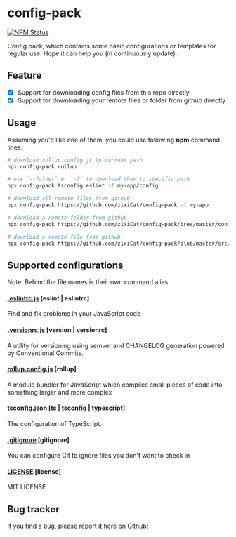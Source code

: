 # config-pack
[![NPM Status](https://img.shields.io/npm/v/config-pack.svg)](https://www.npmjs.com/package/config-pack)

Config pack, which contains some basic configurations or templates for regular use. Hope it can help you (in continuously update).

## Feature
- [x] Support for downloading config files from this repo directly
- [x] Support for downloading your remote files or folder from github directly

## Usage

Assuming you'd like one of them, you could use following **npm** command lines.

```sh
# download rollup.config.js to current path
npx config-pack rollup

# use `--folder` or `-f` to download them to specific path
npx config-pack tsconfig eslint -f my-app/config

# download all remote files from github
npx config-pack https://github.com/zixiCat/config-pack -f my-app

# download a remote folder from github
npx config-pack https://github.com/zixiCat/config-pack/tree/master/config -f my-app

# download a remote file from github
npx config-pack https://github.com/zixiCat/config-pack/blob/master/src/index.ts -f my-app/src
```

## Supported configurations

Note: Behind the file names is their own command alias
#### [.eslintrc.js](https://eslint.org/docs/user-guide/configuring) [eslint | eslintrc]

Find and fix problems in your JavaScript code
#### [.versionrc.js](https://github.com/conventional-changelog/standard-version) [version | versionrc]

A utility for versioning using semver and CHANGELOG generation powered by Conventional Commits.
#### [rollup.config.js](https://www.rollupjs.org/guide/en/#configuration-files) [rollup]

A module bundler for JavaScript which compiles small pieces of code into something larger and more complex
#### [tsconfig.json](https://www.typescriptlang.org/docs/handbook/compiler-options.html) [ts | tsconfig | typescript]

The configuration of TypeScript.

#### [.gitignore](https://docs.github.com/en/free-pro-team@latest/github/using-git/ignoring-files) [gitignore]

You can configure Git to ignore files you don't want to check in
#### [LICENSE](https://docs.github.com/en/github/creating-cloning-and-archiving-repositories/creating-a-repository-on-github/licensing-a-repository) [license]

MIT LICENSE

## Bug tracker

If you find a bug, please report it [here on Github](https://github.com/zixiCat/config-pack/issues)!
